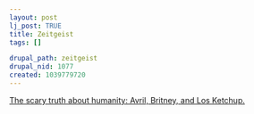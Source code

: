 ```yaml
--- 
layout: post
lj_post: TRUE
title: Zeitgeist
tags: []

drupal_path: zeitgeist
drupal_nid: 1077
created: 1039779720
---
```

<a href="http://www.google.com/press/zeitgeist2002.html" target="_blank">The scary truth about humanity: Avril, Britney, and Los Ketchup.</a>
